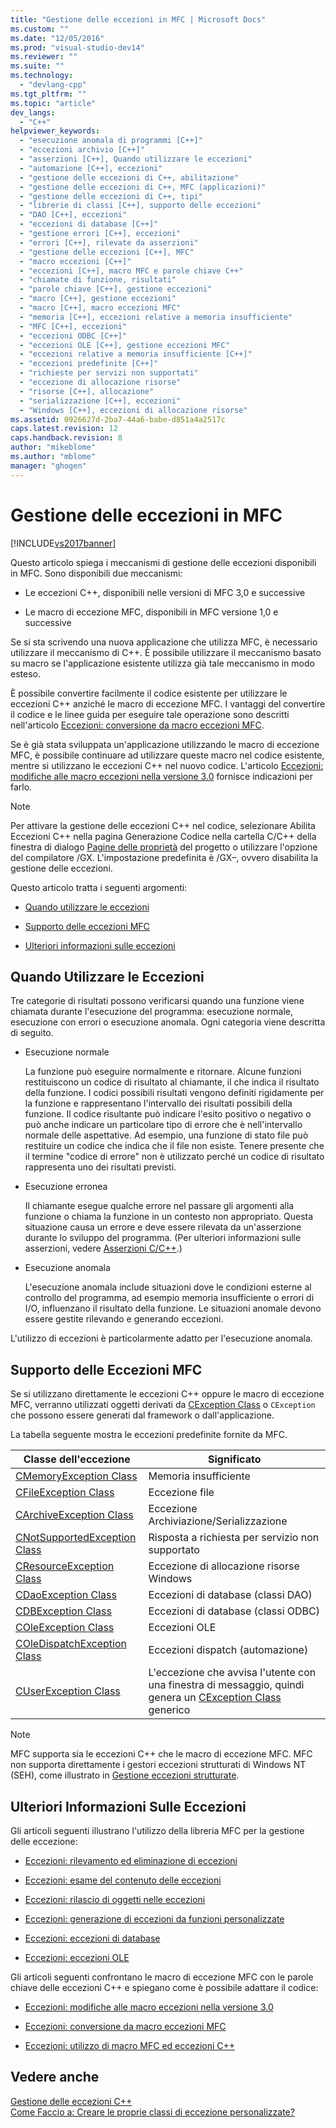 ```yaml
---
title: "Gestione delle eccezioni in MFC | Microsoft Docs"
ms.custom: ""
ms.date: "12/05/2016"
ms.prod: "visual-studio-dev14"
ms.reviewer: ""
ms.suite: ""
ms.technology: 
  - "devlang-cpp"
ms.tgt_pltfrm: ""
ms.topic: "article"
dev_langs: 
  - "C++"
helpviewer_keywords: 
  - "esecuzione anomala di programmi [C++]"
  - "eccezioni archivio [C++]"
  - "asserzioni [C++], Quando utilizzare le eccezioni"
  - "automazione [C++], eccezioni"
  - "gestione delle eccezioni di C++, abilitazione"
  - "gestione delle eccezioni di C++, MFC (applicazioni)"
  - "gestione delle eccezioni di C++, tipi"
  - "librerie di classi [C++], supporto delle eccezioni"
  - "DAO [C++], eccezioni"
  - "eccezioni di database [C++]"
  - "gestione errori [C++], eccezioni"
  - "errori [C++], rilevate da asserzioni"
  - "gestione delle eccezioni [C++], MFC"
  - "macro eccezioni [C++]"
  - "eccezioni [C++], macro MFC e parole chiave C++"
  - "chiamate di funzione, risultati"
  - "parole chiave [C++], gestione eccezioni"
  - "macro [C++], gestione eccezioni"
  - "macro [C++], macro eccezioni MFC"
  - "memoria [C++], eccezioni relative a memoria insufficiente"
  - "MFC [C++], eccezioni"
  - "eccezioni ODBC [C++]"
  - "eccezioni OLE [C++], gestione eccezioni MFC"
  - "eccezioni relative a memoria insufficiente [C++]"
  - "eccezioni predefinite [C++]"
  - "richieste per servizi non supportati"
  - "eccezione di allocazione risorse"
  - "risorse [C++], allocazione"
  - "serializzazione [C++], eccezioni"
  - "Windows [C++], eccezioni di allocazione risorse"
ms.assetid: 0926627d-2ba7-44a6-babe-d851a4a2517c
caps.latest.revision: 12
caps.handback.revision: 8
author: "mikeblome"
ms.author: "mblome"
manager: "ghogen"
---
```

# Gestione delle eccezioni in MFC
[!INCLUDE[vs2017banner](../assembler/inline/includes/vs2017banner.md)]

Questo articolo spiega i meccanismi di gestione delle eccezioni disponibili in MFC.  Sono disponibili due meccanismi:  
  
-   Le eccezioni C\+\+, disponibili nelle versioni di MFC 3,0 e successive  
  
-   Le macro di eccezione MFC, disponibili in MFC versione 1,0 e successive  
  
 Se si sta scrivendo una nuova applicazione che utilizza MFC, è necessario utilizzare il meccanismo di C\+\+.  È possibile utilizzare il meccanismo basato su macro se l'applicazione esistente utilizza già tale meccanismo in modo esteso.  
  
 È possibile convertire facilmente il codice esistente per utilizzare le eccezioni C\+\+ anziché le macro di eccezione MFC.  I vantaggi del convertire il codice e le linee guida per eseguire tale operazione sono descritti nell'articolo [Eccezioni: conversione da macro eccezioni MFC](../mfc/exceptions-converting-from-mfc-exception-macros.md).  
  
 Se è già stata sviluppata un'applicazione utilizzando le macro di eccezione MFC, è possibile continuare ad utilizzare queste macro nel codice esistente, mentre si utilizzano le eccezioni C\+\+ nel nuovo codice.  L'articolo [Eccezioni: modifiche alle macro eccezioni nella versione 3.0](../mfc/exceptions-changes-to-exception-macros-in-version-3-0.md) fornisce indicazioni per farlo.  
  
> [!NOTE]
>  Per attivare la gestione delle eccezioni C\+\+ nel codice, selezionare Abilita Eccezioni C\+\+ nella pagina Generazione Codice nella cartella C\/C\+\+ della finestra di dialogo [Pagine delle proprietà](../ide/property-pages-visual-cpp.md) del progetto o utilizzare l'opzione del compilatore \/GX.  L'impostazione predefinita è \/GX–, ovvero disabilita la gestione delle eccezioni.  
  
 Questo articolo tratta i seguenti argomenti:  
  
-   [Quando utilizzare le eccezioni](#_core_when_to_use_exceptions)  
  
-   [Supporto delle eccezioni MFC](#_core_mfc_exception_support)  
  
-   [Ulteriori informazioni sulle eccezioni](#_core_further_reading_about_exceptions)  
  
##  <a name="_core_when_to_use_exceptions"></a> Quando Utilizzare le Eccezioni  
 Tre categorie di risultati possono verificarsi quando una funzione viene chiamata durante l'esecuzione del programma: esecuzione normale, esecuzione con errori o esecuzione anomala.  Ogni categoria viene descritta di seguito.  
  
-   Esecuzione normale  
  
     La funzione può eseguire normalmente e ritornare.  Alcune funzioni restituiscono un codice di risultato al chiamante, il che indica il risultato della funzione.  I codici possibili risultati vengono definiti rigidamente per la funzione e rappresentano l'intervallo dei risultati possibili della funzione.  Il codice risultante può indicare l'esito positivo o negativo o può anche indicare un particolare tipo di errore che è nell'intervallo normale delle aspettative.  Ad esempio, una funzione di stato file può restituire un codice che indica che il file non esiste.  Tenere presente che il termine "codice di errore" non è utilizzato perché un codice di risultato rappresenta uno dei risultati previsti.  
  
-   Esecuzione erronea  
  
     Il chiamante esegue qualche errore nel passare gli argomenti alla funzione o chiama la funzione in un contesto non appropriato.  Questa situazione causa un errore e deve essere rilevata da un'asserzione durante lo sviluppo del programma. \(Per ulteriori informazioni sulle asserzioni, vedere [Asserzioni C\/C\+\+](../Topic/C-C++%20Assertions.md).\)  
  
-   Esecuzione anomala  
  
     L'esecuzione anomala include situazioni dove le condizioni esterne al controllo del programma, ad esempio memoria insufficiente o errori di I\/O, influenzano il risultato della funzione.  Le situazioni anomale devono essere gestite rilevando e generando eccezioni.  
  
 L'utilizzo di eccezioni è particolarmente adatto per l'esecuzione anomala.  
  
##  <a name="_core_mfc_exception_support"></a> Supporto delle Eccezioni MFC  
 Se si utilizzano direttamente le eccezioni C\+\+ oppure le macro di eccezione MFC, verranno utilizzati oggetti derivati da [CException Class](../mfc/reference/cexception-class.md) o `CException` che possono essere generati dal framework o dall'applicazione.  
  
 La tabella seguente mostra le eccezioni predefinite fornite da MFC.  
  
|Classe dell'eccezione|Significato|  
|---------------------------|-----------------|  
|[CMemoryException Class](../mfc/reference/cmemoryexception-class.md)|Memoria insufficiente|  
|[CFileException Class](../mfc/reference/cfileexception-class.md)|Eccezione file|  
|[CArchiveException Class](../mfc/reference/carchiveexception-class.md)|Eccezione Archiviazione\/Serializzazione|  
|[CNotSupportedException Class](../mfc/reference/cnotsupportedexception-class.md)|Risposta a richiesta per servizio non supportato|  
|[CResourceException Class](../mfc/reference/cresourceexception-class.md)|Eccezione di allocazione risorse Windows|  
|[CDaoException Class](../mfc/reference/cdaoexception-class.md)|Eccezioni di database \(classi DAO\)|  
|[CDBException Class](../mfc/reference/cdbexception-class.md)|Eccezioni di database \(classi ODBC\)|  
|[COleException Class](../mfc/reference/coleexception-class.md)|Eccezioni OLE|  
|[COleDispatchException Class](../mfc/reference/coledispatchexception-class.md)|Eccezioni dispatch \(automazione\)|  
|[CUserException Class](../mfc/reference/cuserexception-class.md)|L'eccezione che avvisa l'utente con una finestra di messaggio, quindi genera un [CException Class](../mfc/reference/cexception-class.md) generico|  
  
> [!NOTE]
>  MFC supporta sia le eccezioni C\+\+ che le macro di eccezione MFC.  MFC non supporta direttamente i gestori eccezioni strutturati di Windows NT \(SEH\), come illustrato in [Gestione eccezioni strutturate](http://msdn.microsoft.com/library/windows/desktop/ms680657).  
  
##  <a name="_core_further_reading_about_exceptions"></a> Ulteriori Informazioni Sulle Eccezioni  
 Gli articoli seguenti illustrano l'utilizzo della libreria MFC per la gestione delle eccezione:  
  
-   [Eccezioni: rilevamento ed eliminazione di eccezioni](../mfc/exceptions-catching-and-deleting-exceptions.md)  
  
-   [Eccezioni: esame del contenuto delle eccezioni](../mfc/exceptions-examining-exception-contents.md)  
  
-   [Eccezioni: rilascio di oggetti nelle eccezioni](../mfc/exceptions-freeing-objects-in-exceptions.md)  
  
-   [Eccezioni: generazione di eccezioni da funzioni personalizzate](../mfc/exceptions-throwing-exceptions-from-your-own-functions.md)  
  
-   [Eccezioni: eccezioni di database](../mfc/exceptions-database-exceptions.md)  
  
-   [Eccezioni: eccezioni OLE](../mfc/exceptions-ole-exceptions.md)  
  
 Gli articoli seguenti confrontano le macro di eccezione MFC con le parole chiave delle eccezioni C\+\+ e spiegano come è possibile adattare il codice:  
  
-   [Eccezioni: modifiche alle macro eccezioni nella versione 3.0](../mfc/exceptions-changes-to-exception-macros-in-version-3-0.md)  
  
-   [Eccezioni: conversione da macro eccezioni MFC](../mfc/exceptions-converting-from-mfc-exception-macros.md)  
  
-   [Eccezioni: utilizzo di macro MFC ed eccezioni C\+\+](../mfc/exceptions-using-mfc-macros-and-cpp-exceptions.md)  
  
## Vedere anche  
 [Gestione delle eccezioni C\+\+](../cpp/cpp-exception-handling.md)   
 [Come Faccio a: Creare le proprie classi di eccezione personalizzate?](http://go.microsoft.com/fwlink/?LinkId=128045)